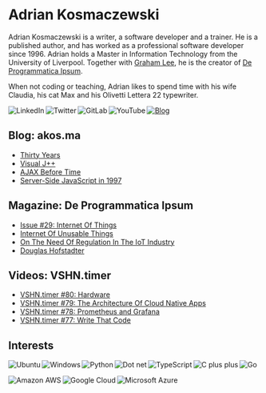 # Adrian Kosmaczewski

Adrian Kosmaczewski is a writer, a software developer and a trainer. He is a published author, and has worked as a professional software developer since 1996. Adrian holds a Master in Information Technology from the University of Liverpool. Together with [Graham Lee](https://github.com/iamleeg/), he is the creator of [De Programmatica Ipsum](https://deprogrammaticaipsum.com).

When not coding or teaching, Adrian likes to spend time with his wife Claudia, his cat Max and his Olivetti Lettera 22 typewriter.

[<img align="left" alt="LinkedIn" src="https://img.shields.io/badge/linkedin-%230077B5.svg?&style=for-the-badge&logo=linkedin&logoColor=white">](https://linkedin.com/in/akosma) [<img align="left" alt="Twitter" src="https://img.shields.io/badge/twitter-%231DA1F2.svg?&style=for-the-badge&logo=twitter&logoColor=white">](https://twitter.com/akosma) [<img align="left" alt="GitLab" src="https://img.shields.io/badge/gitlab-%23330f63.svg?&style=for-the-badge&logo=gitlab&logoColor=white">](https://gitlab.com/akosma) [<img alt="YouTube" align="left" src="https://img.shields.io/badge/youtube-%23FF0000.svg?&style=for-the-badge&logo=youtube&logoColor=white">](https://vshn.tv) [<img alt="Blog" src="https://img.shields.io/badge/rss-%23FFA500.svg?&style=for-the-badge&logo=rss&logoColor=white">](https://akos.ma/index.xml)

## Blog: akos.ma

<!-- AKOSMA:START -->
- [Thirty Years](https://akos.ma/thirty-years/)
- [Visual J++](https://akos.ma/visual-j-/)
- [AJAX Before Time](https://akos.ma/ajax-before-time/)
- [Server-Side JavaScript in 1997](https://akos.ma/server-side-javascript-in-1997/)
<!-- AKOSMA:END -->

## Magazine: De Programmatica Ipsum

<!-- DEPROGIPSUM:START -->
- [Issue #29: Internet Of Things](https://deprogrammaticaipsum.com/issue-29-internet-of-things/)
- [Internet Of Unusable Things](https://deprogrammaticaipsum.com/internet-of-unusable-things/)
- [On The Need Of Regulation In The IoT Industry](https://deprogrammaticaipsum.com/on-the-need-of-regulation-in-the-iot-industry/)
- [Douglas Hofstadter](https://deprogrammaticaipsum.com/douglas-hofstadter/)
<!-- DEPROGIPSUM:END -->

## Videos: VSHN.timer

<!-- VSHNTIMER:START -->
- [VSHN.timer #80: Hardware](https://www.youtube.com/watch?v=HPX1s3ig2QE)
- [VSHN.timer #79: The Architecture Of Cloud Native Apps](https://www.youtube.com/watch?v=6Dx7d0Sq58E)
- [VSHN.timer #78: Prometheus and Grafana](https://www.youtube.com/watch?v=GFNKyHqJQvI)
- [VSHN.timer #77: Write That Code](https://www.youtube.com/watch?v=tVnLHn-hIes)
<!-- VSHNTIMER:END -->

## Interests

<img align="left" alt="Ubuntu" src="https://img.shields.io/badge/ubuntu-E95420?logo=ubuntu&logoColor=white&style=for-the-badge"> <img align="left" alt="Windows" src="https://img.shields.io/badge/windows-0078D6?logo=windows&logoColor=white&style=for-the-badge"> <img align="left" alt="Python" src="https://img.shields.io/badge/python-%233776AB.svg?&style=for-the-badge&logo=python&logoColor=white"> <img alt="Dot net" align="left" src="https://img.shields.io/badge/dotnet-net%23239120.svg?color=5C2D91&style=for-the-badge&logo=.net&logoColor=white"> <img align="left" alt="TypeScript" src="https://img.shields.io/badge/typescript%20-%23007ACC.svg?&style=for-the-badge&logo=typescript&logoColor=white"> <img align="left" alt="C plus plus" src="https://img.shields.io/badge/c++%20-%2300599C.svg?&style=for-the-badge&logo=c%2B%2B&logoColor=white"> <img alt="Go" src="https://img.shields.io/badge/go-%2300ADD8.svg?&style=for-the-badge&logo=go&logoColor=white">

<img align="left" alt="Amazon AWS" src="https://img.shields.io/badge/Amazon%20AWS-%23232F3E?logo=amazon-aws&logoColor=white&style=for-the-badge"> <img align="left" alt="Google Cloud" src="https://img.shields.io/badge/Google%20Cloud-%234285F4?logo=google-cloud&logoColor=white&style=for-the-badge "> <img alt="Microsoft Azure" src="https://img.shields.io/badge/Microsoft%20Azure-0089D6?logo=microsoft-azure&logoColor=white&style=for-the-badge">

